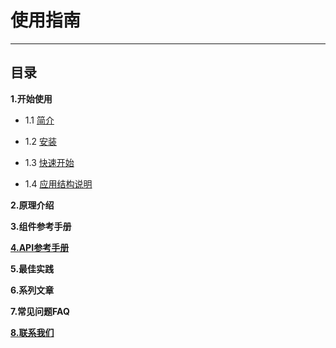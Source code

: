 # 使用指南
************************************************
## 目录

**1.开始使用**

* 1.1 [简介](1_1_简介.md)

* 1.2 [安装](1_2_安装.md)

* 1.3 [快速开始](1_3_快速开始.md)

* 1.4 [应用结构说明](1_4_应用工程结构及说明.md)

**2.原理介绍**

**3.组件参考手册**

**[4.API参考手册](4_1_API参考.md)**

**5.最佳实践**

**6.系列文章**

**7.常见问题FAQ**

**[8.联系我们](8_1_联系我们.md)**
